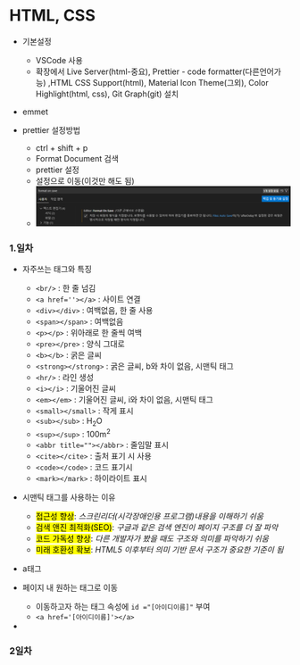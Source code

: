 # HTML, CSS

- 기본설정
  - VSCode 사용
  - 확장에서 Live Server(html-중요), Prettier - code formatter(다른언어가능) ,HTML CSS Support(html), Material Icon Theme(그외), Color Highlight(html, css), Git Graph(git) 설치
- emmet

- prettier 설정방법
  - ctrl + shift + p
  - Format Document 검색
  - prettier 설정
  - 설정으로 이동(이것만 해도 됨)
  - <img src = "./img/img0001.png">

### 1.일차

- 자주쓰는 태그와 특징

  - `<br/>` : 한 줄 넘김
  - `<a href=''></a>` : 사이트 연결
  - `<div></div>` : 여백없음, 한 줄 사용
  - `<span></span>` : 여백없음
  - `<p></p>` : 위아래로 한 줄씩 여백
  - `<pre></pre>` : 양식 그대로
  - `<b></b>` : 굵은 글씨
  - `<strong></strong>` : 굵은 글씨, b와 차이 없음, 시맨틱 태그
  - `<hr/>` : 라인 생성
  - `<i></i>` : 기울어진 글씨
  - `<em></em>` : 기울어진 글씨, i와 차이 없음, 시맨틱 태그
  - `<small></small>` : 작게 표시
  - `<sub></sub>` : H<sub>2</sub>O
  - `<sup></sup>` : 100m<sup>2</sup>
  - `<abbr title=""></abbr>` : 줄임말 표시
  - `<cite></cite>` : 출처 표기 시 사용
  - `<code></code>` : 코드 표기시
  - `<mark></mark>` : 하이라이트 표시

- 시맨틱 태그를 사용하는 이유

  - <mark>접근성 향상</mark>: <em>스크린리더(시각장애인용 프로그램)내용을 이해하기 쉬움</em>
  - <mark>검색 앤진 최적화(SEO)</mark>: <em>구글과 같은 검색 엔진이 페이지 구조를 더 잘 파악</em>
  - <mark>코드 가독성 향상</mark>: <em>다른 개발자가 봤을 때도 구조와 의미를 파악하기 쉬움</em>
  - <mark>미래 호환성 확보</mark>: <em>HTML5 이후부터 의미 기반 문서 구조가 중요한 기준이 됨</em>

- a태그
- 페이지 내 원하는 태그로 이동

  - 이동하고자 하는 태그 속성에 `id ="[아이디이름]"` 부여
  - `<a href='[아이디이름]'></a>`

-

### 2일차
